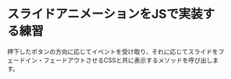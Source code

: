 # スライドアニメーションをJSで実装する練習

押下したボタンの方向に応じてイベントを受け取り、それに応じてスライドをフェードイン・フェードアウトさせるCSSと共に表示するメソッドを呼び出します。

